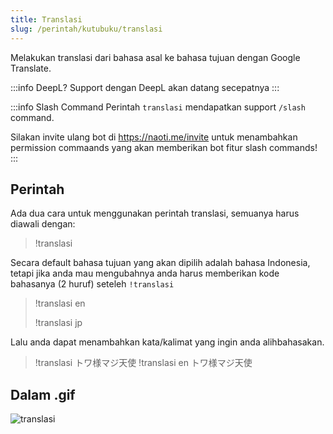 ```yaml
---
title: Translasi
slug: /perintah/kutubuku/translasi
---
```


Melakukan translasi dari bahasa asal ke bahasa tujuan dengan Google Translate.

:::info DeepL?
Support dengan DeepL akan datang secepatnya
:::

:::info Slash Command
Perintah `translasi` mendapatkan support `/slash` command.

Silakan invite ulang bot di https://naoti.me/invite untuk menambahkan permission commaands yang akan memberikan bot fitur slash commands!
:::

## Perintah
Ada dua cara untuk menggunakan perintah translasi, semuanya harus diawali dengan:

> !translasi

Secara default bahasa tujuan yang akan dipilih adalah bahasa Indonesia, tetapi jika anda mau mengubahnya anda harus memberikan kode bahasanya (2 huruf) seteleh `!translasi`

> !translasi en
> 
> !translasi jp

Lalu anda dapat menambahkan kata/kalimat yang ingin anda alihbahasakan.

> !translasi トワ様マジ天使
> !translasi en トワ様マジ天使

## Dalam .gif

![translasi](https://p.ihateani.me/jvmbpuog.gif)